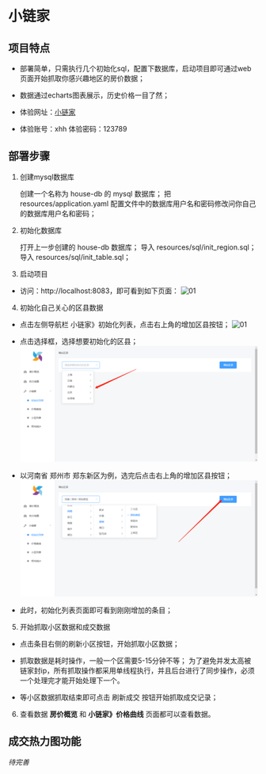
# 小链家

## 项目特点

* 部署简单，只需执行几个初始化sql，配置下数据库，启动项目即可通过web页面开始抓取你感兴趣地区的房价数据；

* 数据通过echarts图表展示，历史价格一目了然；

* 体验网址：[小链家](http://house.fengxiuge.top)

* 体验账号：xhh  体验密码：123789

## 部署步骤
1. 创建mysql数据库
   
   创建一个名称为 house-db 的 mysql 数据库；
   把 resources/application.yaml 配置文件中的数据库用户名和密码修改问你自己的数据库用户名和密码；
   
2. 初始化数据库
   
   打开上一步创建的 house-db 数据库；
   导入 resources/sql/init_region.sql；
   导入 resources/sql/init_table.sql；
   
3. 启动项目
   
* 访问：http://localhost:8083，即可看到如下页面：
![01](https://github.com/yakunyue/house-viewer/img/01.png)

4. 初始化自己关心的区县数据 
   
* 点击左侧导航栏 小链家》初始化列表，点击右上角的增加区县按钮；
![01](/yakunyue/house-viewer/img/02.png)

* 点击选择框，选择想要初始化的区县；
![01](/img/03.png)

* 以河南省 郑州市 郑东新区为例，选完后点击右上角的增加区县按钮；
![01](img/04.png)

* 此时，初始化列表页面即可看到刚刚增加的条目；
[](/yakunyue/house-viewer/img/05.png)

5. 开始抓取小区数据和成交数据

* 点击条目右侧的刷新小区按钮，开始抓取小区数据；
[](/yakunyue/house-viewer/img/06.png)
  
* 抓取数据是耗时操作，一般一个区需要5-15分钟不等；
为了避免并发太高被链家封ip，所有抓取操作都采用单线程执行，并且后台进行了同步操作，必须一个处理完才能开始处理下一个。
[](/yakunyue/house-viewer/img/07.png)
  
* 等小区数据抓取结束即可点击 刷新成交 按钮开始抓取成交记录；

6. 查看数据
**房价概览** 和 **小链家》价格曲线** 页面都可以查看数据。
[](/yakunyue/house-viewer/img/08.png)

## 成交热力图功能

*待完善*

